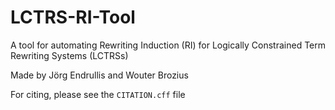 # LCTRS-RI-Tool
A tool for automating Rewriting Induction (RI) for Logically Constrained Term Rewriting Systems (LCTRSs) 

Made by Jörg Endrullis and Wouter Brozius

For citing, please see the `CITATION.cff` file
